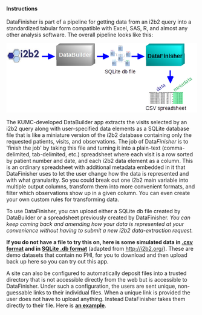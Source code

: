 #### Instructions

DataFinisher is part of a pipeline for getting data from an i2b2 query into a 
standardized tabular form compatible with Excel, SAS, R, and almost any other 
analysis software. The overall pipeline looks like this:

<img src='i2b2_db_df.png' class='bigimg'/>

The KUMC-developed DataBuilder app extracts the visits selected by an i2b2 query 
along with user-specified data elements as a SQLite database file that is like a 
miniature version of the i2b2 database containing only the requested patients, 
visits, and observations. The job of Data*Finisher* is to 'finish the job' by 
taking this file and turning it into a plain-text (comma-delimited, 
tab-delimited, etc.) spreadsheet where each visit is a row sorted by patient 
number and date, and each i2b2 data element as a column. This is an 
ordinary spreadsheet with additional metadata embedded in it that DataFinisher 
uses to let the user change how the data is represented and with what 
granularity. So you could break out one i2b2 main variable into multiple 
output columns, transform them into more convenient formats, and filter which 
observations show up in a given column. You can even create your own custom 
rules for transforming data.

To use DataFinisher, you can upload either a SQLite db file created by 
DataBuilder or a spreadsheet previously created by DataFinisher. *You can keep 
coming back and amending how your data is represented at your convenience 
without having to submit a new i2b2 data-extraction request.*

**If you do not have a file to try this on, here is some simulated data 
in <a href='docs/demodata.csv' target='_blank'>.csv format</a> and in 
<a href='docs/demodata.db' target='_blank'>SQLite .db format</a>** (adapted from 
http://i2b2.org/). These are demo datasets that contain no PHI, for you to 
download and then upload back up here so you can try out this app. 

A site can also be configured to automatically deposit files into a trusted 
directory that is not accessible directly from the web but is accessible to 
DataFinisher. Under such a configuration, the users are sent unique, 
non-guessable links to their individual files. When a unique link is provided 
the user does not have to upload anything. Instead DataFinisher takes them 
directly to their file. 
Here is **<a href='?dfile=file128548a46494.csv'>an example</a>**.
